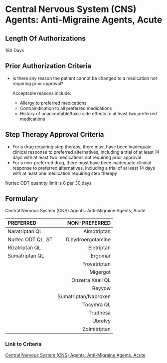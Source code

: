 # Central Nervous System (CNS) Agents: Anti-Migraine Agents, Acute

## Length Of Authorizations

180 Days

## Prior Authorization Criteria

- Is there any reason the patient cannot be changed to a medication not requiring prior approval?

  Acceptable reasons include:

  - Allergy to preferred medications
  - Contraindication to all preferred medications
  - History of unacceptable/toxic side effects to at least two preferred medications

## Step Therapy Approval Criteria

- For a drug requiring step therapy, there must have been inadequate clinical response to preferred alternatives, including a trial of at least 14 days with at least two medications not requiring prior approval
- For a non-preferred drug, there must have been inadequate clinical response to preferred alternatives, including a trial of at least 14 days with at least one medication requiring step therapy

Nurtec ODT quantity limit is 8 per 30 days

## Formulary

Central Nervous System (CNS) Agents: Anti-Migraine Agents, Acute

| PREFERRED | NON-PREFERRED |
| :--- | ---: |
| Naratriptan QL    | Almotriptan          |
| Nurtec ODT QL, ST | Dihydroergotamine    |
| Rizatriptan QL    | Eletriptan           |
| Sumatriptan QL    | Ergomar              |
|                   | Frovatriptan         |
|                   | Migergot             |
|                   | Onzetra Xsail QL     |
|                   | Reyvow               |
|                   | Sumatriptan/Naproxen |
|                   | Tosymra QL           |
|                   | Trudhesa             |
|                   | Ubrelvy              |
|                   | Zolmitriptan         |

### Link to Criteria

[Central Nervous System (CNS) Agents: Anti-Migraine Agents, Acute](https://pharmacy.medicaid.ohio.gov/sites/default/files/20220415_UPDL_Criteria_FINAL_.pdf#page=22)
